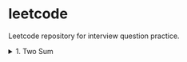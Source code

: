 # leetcode
Leetcode repository for interview question practice.

<details>
<summary>1. Two Sum</summary>

https://leetcode.com/problems/two-sum/

Naive is using two for loops to iterate through every number combination.  
Optimal is using memory to store what you've seen before to check if you've previously seen the difference.

Runtime: O(n)  
Memory: O(n)

```js
/**
 * @param {number[]} nums
 * @param {number} target
 * @return {number[]}
 */
var twoSum = function(nums, target) {
    const numsObject = {};
    for (let i = 0; i<nums.length; i++){
        const difference = target-nums[i];
        if (difference in numsObject){
            return[i,numsObject[difference]];
        }
        numsObject[nums[i]] = i;
    }
    
};
```

</details>



